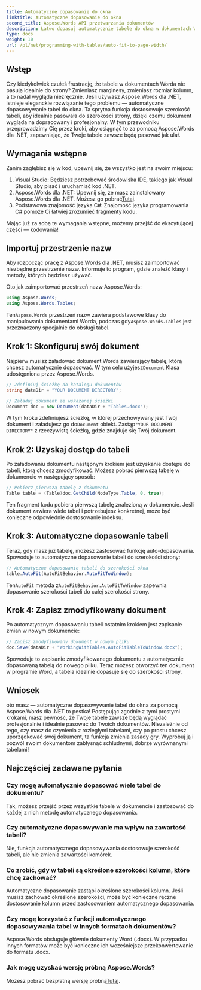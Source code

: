 ```yaml
---
title: Automatyczne dopasowanie do okna
linktitle: Automatyczne dopasowanie do okna
second_title: Aspose.Words API przetwarzania dokumentów
description: Łatwo dopasuj automatycznie tabele do okna w dokumentach Word za pomocą Aspose.Words dla .NET dzięki temu przewodnikowi krok po kroku. Idealne do czystszych, profesjonalnych dokumentów.
type: docs
weight: 10
url: /pl/net/programming-with-tables/auto-fit-to-page-width/
---
```

## Wstęp

Czy kiedykolwiek czułeś frustrację, że tabele w dokumentach Worda nie pasują idealnie do strony? Zmieniasz marginesy, zmieniasz rozmiar kolumn, a to nadal wygląda niezręcznie. Jeśli używasz Aspose.Words dla .NET, istnieje eleganckie rozwiązanie tego problemu — automatyczne dopasowywanie tabel do okna. Ta sprytna funkcja dostosowuje szerokość tabeli, aby idealnie pasowała do szerokości strony, dzięki czemu dokument wygląda na dopracowany i profesjonalny. W tym przewodniku przeprowadzimy Cię przez kroki, aby osiągnąć to za pomocą Aspose.Words dla .NET, zapewniając, że Twoje tabele zawsze będą pasować jak ulał.

## Wymagania wstępne

Zanim zagłębisz się w kod, upewnij się, że wszystko jest na swoim miejscu:

1. Visual Studio: Będziesz potrzebować środowiska IDE, takiego jak Visual Studio, aby pisać i uruchamiać kod .NET.
2.  Aspose.Words dla .NET: Upewnij się, że masz zainstalowany Aspose.Words dla .NET. Możesz go pobrać[Tutaj](https://releases.aspose.com/words/net/).
3. Podstawowa znajomość języka C#: Znajomość języka programowania C# pomoże Ci łatwiej zrozumieć fragmenty kodu.

Mając już za sobą te wymagania wstępne, możemy przejść do ekscytującej części — kodowania!

## Importuj przestrzenie nazw

Aby rozpocząć pracę z Aspose.Words dla .NET, musisz zaimportować niezbędne przestrzenie nazw. Informuje to program, gdzie znaleźć klasy i metody, których będziesz używać.

Oto jak zaimportować przestrzeń nazw Aspose.Words:

```csharp
using Aspose.Words;
using Aspose.Words.Tables;
```

 Ten`Aspose.Words` przestrzeń nazw zawiera podstawowe klasy do manipulowania dokumentami Worda, podczas gdy`Aspose.Words.Tables` jest przeznaczony specjalnie do obsługi tabel.

## Krok 1: Skonfiguruj swój dokument

 Najpierw musisz załadować dokument Worda zawierający tabelę, którą chcesz automatycznie dopasować. W tym celu użyjesz`Document` Klasa udostępniona przez Aspose.Words.

```csharp
// Zdefiniuj ścieżkę do katalogu dokumentów
string dataDir = "YOUR DOCUMENT DIRECTORY";

// Załaduj dokument ze wskazanej ścieżki
Document doc = new Document(dataDir + "Tables.docx");
```

 W tym kroku zdefiniujesz ścieżkę, w której przechowywany jest Twój dokument i załadujesz go do`Document` obiekt. Zastąp`"YOUR DOCUMENT DIRECTORY"` z rzeczywistą ścieżką, gdzie znajduje się Twój dokument.

## Krok 2: Uzyskaj dostęp do tabeli

Po załadowaniu dokumentu następnym krokiem jest uzyskanie dostępu do tabeli, którą chcesz zmodyfikować. Możesz pobrać pierwszą tabelę w dokumencie w następujący sposób:

```csharp
// Pobierz pierwszą tabelę z dokumentu
Table table = (Table)doc.GetChild(NodeType.Table, 0, true);
```

Ten fragment kodu pobiera pierwszą tabelę znalezioną w dokumencie. Jeśli dokument zawiera wiele tabel i potrzebujesz konkretnej, może być konieczne odpowiednie dostosowanie indeksu.

## Krok 3: Automatyczne dopasowanie tabeli

Teraz, gdy masz już tabelę, możesz zastosować funkcję auto-dopasowania. Spowoduje to automatyczne dopasowanie tabeli do szerokości strony:

```csharp
// Automatyczne dopasowanie tabeli do szerokości okna
table.AutoFit(AutoFitBehavior.AutoFitToWindow);
```

 Ten`AutoFit` metoda z`AutoFitBehavior.AutoFitToWindow` zapewnia dopasowanie szerokości tabeli do całej szerokości strony.

## Krok 4: Zapisz zmodyfikowany dokument

Po automatycznym dopasowaniu tabeli ostatnim krokiem jest zapisanie zmian w nowym dokumencie:

```csharp
// Zapisz zmodyfikowany dokument w nowym pliku
doc.Save(dataDir + "WorkingWithTables.AutoFitTableToWindow.docx");
```

Spowoduje to zapisanie zmodyfikowanego dokumentu z automatycznie dopasowaną tabelą do nowego pliku. Teraz możesz otworzyć ten dokument w programie Word, a tabela idealnie dopasuje się do szerokości strony.

## Wniosek

oto masz — automatyczne dopasowywanie tabel do okna za pomocą Aspose.Words dla .NET to pestka! Postępując zgodnie z tymi prostymi krokami, masz pewność, że Twoje tabele zawsze będą wyglądać profesjonalnie i idealnie pasować do Twoich dokumentów. Niezależnie od tego, czy masz do czynienia z rozległymi tabelami, czy po prostu chcesz uporządkować swój dokument, ta funkcja zmienia zasady gry. Wypróbuj ją i pozwól swoim dokumentom zabłysnąć schludnymi, dobrze wyrównanymi tabelami!

## Najczęściej zadawane pytania

### Czy mogę automatycznie dopasować wiele tabel do dokumentu?  
Tak, możesz przejść przez wszystkie tabele w dokumencie i zastosować do każdej z nich metodę automatycznego dopasowania.

### Czy automatyczne dopasowywanie ma wpływ na zawartość tabeli?  
Nie, funkcja automatycznego dopasowywania dostosowuje szerokość tabeli, ale nie zmienia zawartości komórek.

### Co zrobić, gdy w tabeli są określone szerokości kolumn, które chcę zachować?  
Automatyczne dopasowanie zastąpi określone szerokości kolumn. Jeśli musisz zachować określone szerokości, może być konieczne ręczne dostosowanie kolumn przed zastosowaniem automatycznego dopasowania.

### Czy mogę korzystać z funkcji automatycznego dopasowywania tabel w innych formatach dokumentów?  
Aspose.Words obsługuje głównie dokumenty Word (.docx). W przypadku innych formatów może być konieczne ich wcześniejsze przekonwertowanie do formatu .docx.

### Jak mogę uzyskać wersję próbną Aspose.Words?  
 Możesz pobrać bezpłatną wersję próbną[Tutaj](https://releases.aspose.com/).